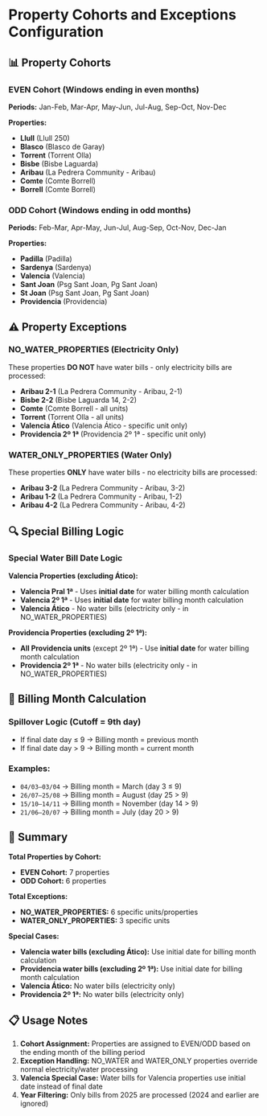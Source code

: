 # Property Cohorts and Exceptions Configuration

## 📊 Property Cohorts

### EVEN Cohort (Windows ending in even months)
**Periods:** Jan-Feb, Mar-Apr, May-Jun, Jul-Aug, Sep-Oct, Nov-Dec

**Properties:**
- **Llull** (Llull 250)
- **Blasco** (Blasco de Garay)
- **Torrent** (Torrent Olla)
- **Bisbe** (Bisbe Laguarda)
- **Aribau** (La Pedrera Community - Aribau)
- **Comte** (Comte Borrell)
- **Borrell** (Comte Borrell)

### ODD Cohort (Windows ending in odd months)
**Periods:** Feb-Mar, Apr-May, Jun-Jul, Aug-Sep, Oct-Nov, Dec-Jan

**Properties:**
- **Padilla** (Padilla)
- **Sardenya** (Sardenya)
- **Valencia** (Valencia)
- **Sant Joan** (Psg Sant Joan, Pg Sant Joan)
- **St Joan** (Psg Sant Joan, Pg Sant Joan)
- **Providencia** (Providencia)

## ⚠️ Property Exceptions

### NO_WATER_PROPERTIES (Electricity Only)
These properties **DO NOT** have water bills - only electricity bills are processed:

- **Aribau 2-1** (La Pedrera Community - Aribau, 2-1)
- **Bisbe 2-2** (Bisbe Laguarda 14, 2-2)
- **Comte** (Comte Borrell - all units)
- **Torrent** (Torrent Olla - all units)
- **Valencia Ático** (Valencia Ático - specific unit only)
- **Providencia 2º 1ª** (Providencia 2º 1ª - specific unit only)

### WATER_ONLY_PROPERTIES (Water Only)
These properties **ONLY** have water bills - no electricity bills are processed:

- **Aribau 3-2** (La Pedrera Community - Aribau, 3-2)
- **Aribau 1-2** (La Pedrera Community - Aribau, 1-2)
- **Aribau 4-2** (La Pedrera Community - Aribau, 4-2)

## 🔍 Special Billing Logic

### Special Water Bill Date Logic

**Valencia Properties (excluding Ático):**
- **Valencia Pral 1ª** - Uses **initial date** for water billing month calculation
- **Valencia 2º 1ª** - Uses **initial date** for water billing month calculation
- **Valencia Ático** - No water bills (electricity only - in NO_WATER_PROPERTIES)

**Providencia Properties (excluding 2º 1ª):**
- **All Providencia units** (except 2º 1ª) - Use **initial date** for water billing month calculation
- **Providencia 2º 1ª** - No water bills (electricity only - in NO_WATER_PROPERTIES)

## 📅 Billing Month Calculation

### Spillover Logic (Cutoff = 9th day)
- If final date day ≤ 9 → Billing month = previous month
- If final date day > 9 → Billing month = current month

### Examples:
- `04/03–03/04` → Billing month = March (day 3 ≤ 9)
- `26/07–25/08` → Billing month = August (day 25 > 9)
- `15/10–14/11` → Billing month = November (day 14 > 9)
- `21/06–20/07` → Billing month = July (day 20 > 9)

## 🎯 Summary

**Total Properties by Cohort:**
- **EVEN Cohort:** 7 properties
- **ODD Cohort:** 6 properties

**Total Exceptions:**
- **NO_WATER_PROPERTIES:** 6 specific units/properties
- **WATER_ONLY_PROPERTIES:** 3 specific units

**Special Cases:**
- **Valencia water bills (excluding Ático):** Use initial date for billing month calculation
- **Providencia water bills (excluding 2º 1ª):** Use initial date for billing month calculation
- **Valencia Ático:** No water bills (electricity only)
- **Providencia 2º 1ª:** No water bills (electricity only)

## 📋 Usage Notes

1. **Cohort Assignment:** Properties are assigned to EVEN/ODD based on the ending month of the billing period
2. **Exception Handling:** NO_WATER and WATER_ONLY properties override normal electricity/water processing
3. **Valencia Special Case:** Water bills for Valencia properties use initial date instead of final date
4. **Year Filtering:** Only bills from 2025 are processed (2024 and earlier are ignored)
